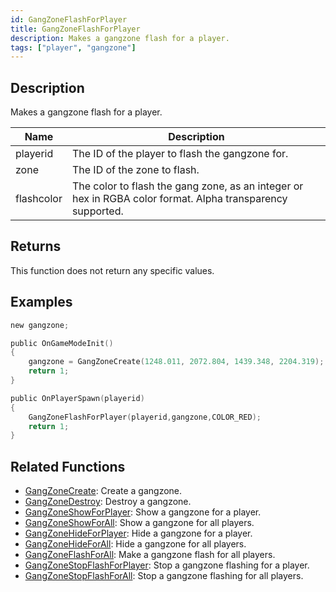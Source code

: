 ```yaml
---
id: GangZoneFlashForPlayer
title: GangZoneFlashForPlayer
description: Makes a gangzone flash for a player.
tags: ["player", "gangzone"]
---
```


## Description

Makes a gangzone flash for a player.

| Name       | Description                                                                                                |
| ---------- | ---------------------------------------------------------------------------------------------------------- |
| playerid   | The ID of the player to flash the gangzone for.                                                            |
| zone       | The ID of the zone to flash.                                                                               |
| flashcolor | The color to flash the gang zone, as an integer or hex in RGBA color format. Alpha transparency supported. |

## Returns

This function does not return any specific values.

## Examples

```c
new gangzone;

public OnGameModeInit()
{
    gangzone = GangZoneCreate(1248.011, 2072.804, 1439.348, 2204.319);
    return 1;
}

public OnPlayerSpawn(playerid)
{
    GangZoneFlashForPlayer(playerid,gangzone,COLOR_RED);
    return 1;
}
```

## Related Functions

- [GangZoneCreate](../functions/GangZoneCreate): Create a gangzone.
- [GangZoneDestroy](../functions/GangZoneDestroy): Destroy a gangzone.
- [GangZoneShowForPlayer](../functions/GangZoneShowForPlayer): Show a gangzone for a player.
- [GangZoneShowForAll](../functions/GangZoneShowForAll): Show a gangzone for all players.
- [GangZoneHideForPlayer](../functions/GangZoneHideForPlayer): Hide a gangzone for a player.
- [GangZoneHideForAll](../functions/GangZoneHideForAll): Hide a gangzone for all players.
- [GangZoneFlashForAll](../functions/GangZoneFlashForAll): Make a gangzone flash for all players.
- [GangZoneStopFlashForPlayer](../functions/GangZoneStopFlashForPlayer): Stop a gangzone flashing for a player.
- [GangZoneStopFlashForAll](../functions/GangZoneStopFlashForAll): Stop a gangzone flashing for all players.